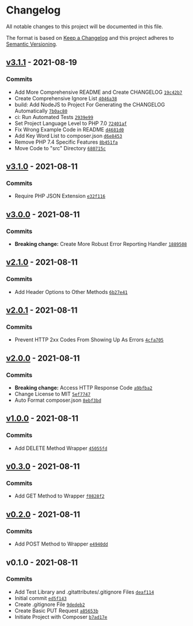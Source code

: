 # Changelog

All notable changes to this project will be documented in this file.

The format is based on [Keep a Changelog](https://keepachangelog.com/en/1.0.0/)
and this project adheres to [Semantic Versioning](https://semver.org/spec/v2.0.0.html).


## [v3.1.1](https://github.com/Lowe-Man/easy-curl/compare/v3.1.0...v3.1.1) - 2021-08-19




### Commits

-  Add More Comprehensive README and Create CHANGELOG [`19c42b7`](https://github.com/Lowe-Man/easy-curl/commit/19c42b7147881303c64ea84050a06afba9ae8d81)
-  Create Comprehensive Ignore List [`4046a38`](https://github.com/Lowe-Man/easy-curl/commit/4046a38f39fab8b50a855f7740aeca25d59e197e)
- build: Add NodeJS to Project For Generating the CHANGELOG Automatically [`7b0ac80`](https://github.com/Lowe-Man/easy-curl/commit/7b0ac809854d2a6f4a7efd094ac59ef7b46950d5)
- ci: Run Automated Tests [`2939e99`](https://github.com/Lowe-Man/easy-curl/commit/2939e99a32023f03be80b65da1613e7188807a97)
-  Set Project Language Level to PHP 7.0 [`72401af`](https://github.com/Lowe-Man/easy-curl/commit/72401af6b57538c842dbfd1e3f796a0493a1cbd5)
-  Fix Wrong Example Code in README [`d4681d0`](https://github.com/Lowe-Man/easy-curl/commit/d4681d03c2f67b560bd9a4df635c8ca4a41c7987)
-  Add Key Word List to composer.json [`d6e8453`](https://github.com/Lowe-Man/easy-curl/commit/d6e8453000ad9558f045017a9f79f4d77d249cc2)
-  Remove PHP 7.4 Specific Features [`8b451fa`](https://github.com/Lowe-Man/easy-curl/commit/8b451fa72bd3fdb1bf34b9e3f1ae6372f5b46c84)
-  Move Code to "src" Directory [`680715c`](https://github.com/Lowe-Man/easy-curl/commit/680715ca0a786434be9267deece32971f46d9a57)

## [v3.1.0](https://github.com/Lowe-Man/easy-curl/compare/v3.0.0...v3.1.0) - 2021-08-11




### Commits

-  Require PHP JSON Extension [`e32f116`](https://github.com/Lowe-Man/easy-curl/commit/e32f116fde236df2982c2ed45fa256015eba7de1)

## [v3.0.0](https://github.com/Lowe-Man/easy-curl/compare/v2.1.0...v3.0.0) - 2021-08-11




### Commits

- **Breaking change:**  Create More Robust Error Reporting Handler [`1889508`](https://github.com/Lowe-Man/easy-curl/commit/1889508beb69d3736f86246c73e0aff15abe74bd)

## [v2.1.0](https://github.com/Lowe-Man/easy-curl/compare/v2.0.1...v2.1.0) - 2021-08-11




### Commits

-  Add Header Options to Other Methods [`6b27e41`](https://github.com/Lowe-Man/easy-curl/commit/6b27e41321ce1e97f26053c9d71d1bc6a94d3a97)

## [v2.0.1](https://github.com/Lowe-Man/easy-curl/compare/v2.0.0...v2.0.1) - 2021-08-11




### Commits

-  Prevent HTTP 2xx Codes From Showing Up As Errors [`4cfa705`](https://github.com/Lowe-Man/easy-curl/commit/4cfa705157abd90ba63192c125f9bab243c77715)

## [v2.0.0](https://github.com/Lowe-Man/easy-curl/compare/v1.0.0...v2.0.0) - 2021-08-11




### Commits

- **Breaking change:**  Access HTTP Response Code [`a9bfba2`](https://github.com/Lowe-Man/easy-curl/commit/a9bfba290c120142e7edebec9317f4fbcd745dba)
-  Change License to MIT [`5ef7747`](https://github.com/Lowe-Man/easy-curl/commit/5ef77479c7bea929b3b5759856f01826333ae10e)
-  Auto Format composer.json [`8ebf3bd`](https://github.com/Lowe-Man/easy-curl/commit/8ebf3bdf89cf5d09392ca59e905c3e00d6efe6d8)

## [v1.0.0](https://github.com/Lowe-Man/easy-curl/compare/v0.3.0...v1.0.0) - 2021-08-11




### Commits

-  Add DELETE Method Wrapper [`45055fd`](https://github.com/Lowe-Man/easy-curl/commit/45055fd7d9a332784bbfbfe873831fa7c3023cc2)

## [v0.3.0](https://github.com/Lowe-Man/easy-curl/compare/v0.2.0...v0.3.0) - 2021-08-11




### Commits

-  Add GET Method to Wrapper [`f0828f2`](https://github.com/Lowe-Man/easy-curl/commit/f0828f28c995bfc9acf768328f8a066a0830968d)

## [v0.2.0](https://github.com/Lowe-Man/easy-curl/compare/v0.1.0...v0.2.0) - 2021-08-11




### Commits

-  Add POST Method to Wrapper [`e4940dd`](https://github.com/Lowe-Man/easy-curl/commit/e4940dd4be5847a156d1db7abb766456a014e993)

## v0.1.0 - 2021-08-11




### Commits

-  Add Test Library and .gitattributes/.gitignore Files [`deaf114`](https://github.com/Lowe-Man/easy-curl/commit/deaf114f2bb0692f12ab1cdf07565c9c61bc0522)
- Initial commit [`ed5f143`](https://github.com/Lowe-Man/easy-curl/commit/ed5f1436081270118274d0969428d53de4218e13)
-  Create .gitignore File [`9dedeb2`](https://github.com/Lowe-Man/easy-curl/commit/9dedeb2928e782da8e6539e71d4c5f74b8d3e2a5)
-  Create Basic PUT Request [`a85653b`](https://github.com/Lowe-Man/easy-curl/commit/a85653bbbef2add0737f648046a3df0bfe376395)
-  Initiate Project with Composer [`b7ad17e`](https://github.com/Lowe-Man/easy-curl/commit/b7ad17e59a48e0b6233cf69375ac05adcf1f7390)

